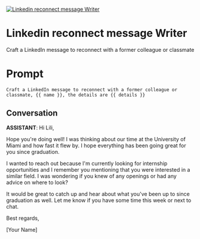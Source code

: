 
[![Linkedin reconnect message Writer](https://flow-prompt-covers.s3.us-west-1.amazonaws.com/icon/abstract/abs_5.png)]()
# Linkedin reconnect message Writer 
Craft a LinkedIn message to reconnect with a former colleague or classmate



# Prompt

```
Craft a LinkedIn message to reconnect with a former colleague or classmate, {{ name }}, the details are {{ details }}

```

## Conversation

**ASSISTANT**: Hi Lili,



Hope you're doing well! I was thinking about our time at the University of Miami and how fast it flew by. I hope everything has been going great for you since graduation.



I wanted to reach out because I'm currently looking for internship opportunities and I remember you mentioning that you were interested in a similar field. I was wondering if you knew of any openings or had any advice on where to look?



It would be great to catch up and hear about what you've been up to since graduation as well. Let me know if you have some time this week or next to chat.



Best regards,

[Your Name]


